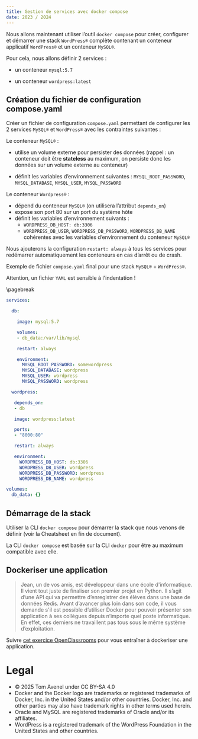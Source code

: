 ```yaml
---
title: Gestion de services avec docker compose
date: 2023 / 2024
---
```


Nous allons maintenant utiliser l’outil `docker compose` pour créer, configurer et démarrer une stack `WordPress®` complète contenant un conteneur applicatif `WordPress®` et un conteneur `MySQL®`.

Pour cela, nous allons définir 2 services :

- un conteneur `mysql:5.7`

- un conteneur `wordpress:latest`

## Création du fichier de configuration compose.yaml

Créer un fichier de configuration `compose.yaml` permettant de configurer les 2 services `MySQL®` et `WordPress®` avec les contraintes suivantes :

Le conteneur `MySQL®` :

- utilise un volume externe pour persister des données (rappel : un conteneur doit être **stateless** au maximum, on persiste donc les données sur un volume externe au conteneur)

- définit les variables d’environnement suivantes : `MYSQL_ROOT_PASSWORD`, `MYSQL_DATABASE`, `MYSQL_USER`, `MYSQL_PASSWORD`

Le conteneur `Wordpress®` :

- dépend du conteneur `MySQL®` (on utilisera l’attribut `depends_on`)
- expose son port 80 sur un port du système hôte
- définit les variables d’environnement suivants :
   - `WORDPRESS_DB_HOST: db:3306`
   - `WORDPRESS_DB_USER`, `WORDPRESS_DB_PASSWORD`, `WORDPRESS_DB_NAME` cohérentes avec les variables d’environnement du conteneur `MySQL®`

Nous ajouterons la configuration `restart: always` à tous les services pour redémarrer automatiquement les conteneurs en cas d’arrêt ou de crash.

Exemple de fichier `compose.yaml` final pour une stack `MySQL®` + `WordPress®`.

Attention, un fichier `YAML` est sensible à l'indentation !

\pagebreak

```yaml
services:

  db:

    image: mysql:5.7

    volumes:
    - db_data:/var/lib/mysql

    restart: always

    environment:
      MYSQL_ROOT_PASSWORD: somewordpress
      MYSQL_DATABASE: wordpress
      MYSQL_USER: wordpress
      MYSQL_PASSWORD: wordpress

  wordpress:

   depends_on:
   - db

   image: wordpress:latest

   ports:
   - "8000:80"

   restart: always

   environment:
     WORDPRESS_DB_HOST: db:3306
     WORDPRESS_DB_USER: wordpress
     WORDPRESS_DB_PASSWORD: wordpress
     WORDPRESS_DB_NAME: wordpress

volumes:
  db_data: {}
```

## Démarrage de la stack

Utiliser la CLI `docker compose` pour démarrer la stack que nous venons de définir (voir la Cheatsheet en fin de document).

La CLI `docker compose` est basée sur la CLI `docker` pour être au maximum compatible avec elle.

## Dockeriser une application

> Jean, un de vos amis, est développeur dans une école d'informatique. Il vient tout juste de finaliser son premier projet en Python. Il s’agit d’une API qui va permettre d’enregistrer des élèves dans une base de données Redis.
> Avant d’avancer plus loin dans son code, il vous demande s'il est possible d’utiliser Docker pour pouvoir présenter son application à ses collègues depuis n’importe quel poste informatique. En effet, ces derniers ne travaillent pas tous sous le même système d’exploitation.

Suivre [cet exercice OpenClassrooms](https://openclassrooms.com/fr/courses/2035766-optimisez-votre-deploiement-en-creant-des-conteneurs-avec-docker/7540111-entrainez-vous-en-orchestrant-vos-images-docker-avec-docker-compose) pour vous entraîner à dockeriser une application.

# Legal

- © 2025 Tom Avenel under CC  BY-SA 4.0
- Docker and the Docker logo are trademarks or registered trademarks of Docker, Inc. in the United States and/or other countries. Docker, Inc. and other parties may also have trademark rights in other terms used herein.
- Oracle and MySQL are registered trademarks of Oracle and/or its affiliates.
- WordPress is a registered trademark of the WordPress Foundation in the United States and other countries.
